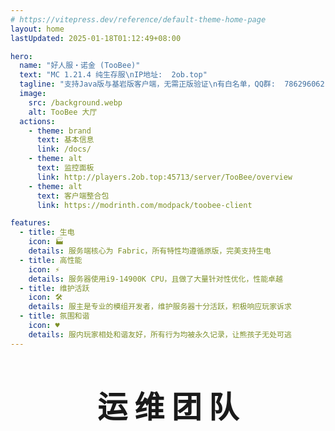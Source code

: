 ```yaml
---
# https://vitepress.dev/reference/default-theme-home-page
layout: home
lastUpdated: 2025-01-18T01:12:49+08:00

hero:
  name: "好人服・诺金 (TooBee)"
  text: "MC 1.21.4 纯生存服\nIP地址:  2ob.top"
  tagline: "支持Java版与基岩版客户端，无需正版验证\n有白名单，QQ群:  786296062"
  image:
    src: /background.webp
    alt: TooBee 大厅
  actions:
    - theme: brand
      text: 基本信息
      link: /docs/
    - theme: alt
      text: 监控面板
      link: http://players.2ob.top:45713/server/TooBee/overview
    - theme: alt
      text: 客户端整合包
      link: https://modrinth.com/modpack/toobee-client

features:
  - title: 生电
    icon: 🏭
    details: 服务端核心为 Fabric，所有特性均遵循原版，完美支持生电
  - title: 高性能
    icon: ⚡
    details: 服务器使用i9-14900K CPU，且做了大量针对性优化，性能卓越
  - title: 维护活跃
    icon: 🛠️
    details: 服主是专业的模组开发者，维护服务器十分活跃，积极响应玩家诉求
  - title: 氛围和谐
    icon: ♥️
    details: 服内玩家相处和谐友好，所有行为均被永久记录，让熊孩子无处可逃
---
```


<script setup>
import { VPTeamMembers } from 'vitepress/theme'

const members = [
  {
    avatar: '/craftbukkit.jpg',
    name: '好人菌 (CraftBukkit)',
    title: '好人服领袖',
    links: [
      { icon: 'qq', link: '/docs/#致谢' }
    ]
  },
  {
    avatar: '/fungus.jpg',
    name: '菌 (Fungus)',
    title: '服主',
    links: [
      { icon: 'github', link: 'https://github.com/Fungus-00' },
      { icon: 'qq', link: '/docs/#致谢' }
    ]
  },
  {
    avatar: '/ap2000_.jpg',
    name: '鹏 (ap2000_)',
    title: '服务商',
    links: [
      { icon: 'qq', link: '/docs/#致谢' }
    ]
  },
]
</script>

<br />

<p style="text-align:center; line-height: 2.0;"><font size="14"><b>运 维 团 队</b></font></p>

<VPTeamMembers size="small" :members="members" />